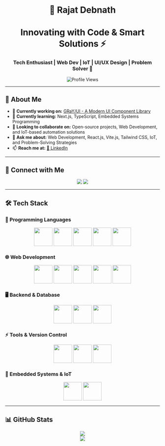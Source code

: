<h1 align="center">🚀 Rajat Debnath</h1> 
<h1 align="center"> Innovating with Code & Smart Solutions ⚡</h1>
<h3 align="center">Tech Enthusiast | Web Dev | IoT | UI/UX Design | Problem Solver 🎯</h3>  

<p align="center">
  <img src="https://komarev.com/ghpvc/?username=rajat22uee&label=Profile%20views&color=0e75b6&style=flat" alt="Profile Views" />
</p>

---

## 🚀 About Me  
- 🔭 **Currently working on:** [GRaY/UI - A Modern UI Component Library](https://github.com/Rajat22UEE/GRAY_UI.git)  
- 🌱 **Currently learning:** Next.js, TypeScript, Embedded Systems Programming  
- 👯 **Looking to collaborate on:** Open-source projects, Web Development, and IoT-based automation solutions  
- 💬 **Ask me about:** Web Development, React.js, Vite.js, Tailwind CSS, IoT, and Problem-Solving Strategies  
- 📫 **Reach me at:** [💼 LinkedIn](https://www.linkedin.com/in/rajat-debnath/)  

---

## 🔗 Connect with Me  
<p align="center">
  <a href="https://linkedin.com/in/rajat-debnath"><img src="https://img.shields.io/badge/LinkedIn-0A66C2?style=for-the-badge&logo=linkedin&logoColor=white" /></a>
  <a href="https://github.com/Rajat22UEE"><img src="https://img.shields.io/badge/GitHub-181717?style=for-the-badge&logo=github&logoColor=white" /></a>
</p>

---

## 🛠️ Tech Stack  

### 🚀 Programming Languages  
<p align="center">
  <img src="https://cdn.jsdelivr.net/gh/devicons/devicon/icons/c/c-original.svg" width="60" height="60"/>
  <img src="https://cdn.jsdelivr.net/gh/devicons/devicon/icons/cplusplus/cplusplus-original.svg" width="60" height="60"/>
  <img src="https://cdn.jsdelivr.net/gh/devicons/devicon/icons/python/python-original.svg" width="60" height="60"/>
  <img src="https://cdn.jsdelivr.net/gh/devicons/devicon/icons/javascript/javascript-original.svg" width="60" height="60"/>
  <img src="https://cdn.jsdelivr.net/gh/devicons/devicon/icons/typescript/typescript-original.svg" width="60" height="60"/>
</p>

### 🌐 Web Development  
<p align="center">
  <img src="https://cdn.jsdelivr.net/gh/devicons/devicon/icons/html5/html5-original.svg" width="60" height="60"/>
  <img src="https://cdn.jsdelivr.net/gh/devicons/devicon/icons/css3/css3-original.svg" width="60" height="60"/>
  <img src="https://cdn.jsdelivr.net/gh/devicons/devicon/icons/react/react-original.svg" width="60" height="60"/>
  <img src="https://cdn.jsdelivr.net/gh/devicons/devicon/icons/nextjs/nextjs-original.svg" width="60" height="60"/>
  <img src="https://cdn.jsdelivr.net/gh/devicons/devicon/icons/tailwindcss/tailwindcss-original.svg" width="60" height="60"/>
</p>

### 🖥️ Backend & Database  
<p align="center">
  <img src="https://cdn.jsdelivr.net/gh/devicons/devicon/icons/nodejs/nodejs-original.svg" width="60" height="60"/>
  <img src="https://cdn.jsdelivr.net/gh/devicons/devicon/icons/express/express-original.svg" width="60" height="60"/>
  <img src="https://cdn.jsdelivr.net/gh/devicons/devicon/icons/mongodb/mongodb-original.svg" width="60" height="60"/>
</p>

### ⚡ Tools & Version Control  
<p align="center">
  <img src="https://cdn.jsdelivr.net/gh/devicons/devicon/icons/git/git-original.svg" width="60" height="60"/>
  <img src="https://cdn.jsdelivr.net/gh/devicons/devicon/icons/github/github-original.svg" width="60" height="60"/>
  <img src="https://cdn.jsdelivr.net/gh/devicons/devicon/icons/figma/figma-original.svg" width="60" height="60"/>
</p>

### 📡 Embedded Systems & IoT  
<p align="center">
  <img src="https://cdn.jsdelivr.net/gh/devicons/devicon/icons/arduino/arduino-original.svg" width="60" height="60"/>
  <img src="https://upload.wikimedia.org/wikipedia/commons/2/21/Matlab_Logo.png" width="60" height="60"/>
</p>

---

## 📊 GitHub Stats  
<p align="center">
  <img src="https://github-readme-stats.vercel.app/api/top-langs?username=rajat22uee&show_icons=true&locale=en&layout=compact&theme=radical" />
  <br/>
  <img src="https://github-readme-stats.vercel.app/api?username=rajat22uee&show_icons=true&locale=en&theme=radical" />
</p>
